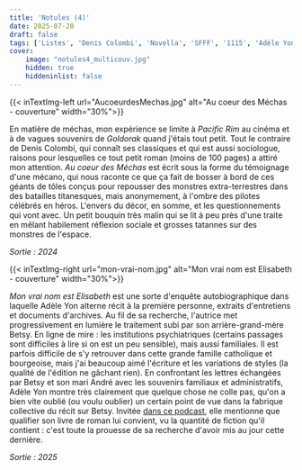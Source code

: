 ```yaml
---
title: 'Notules (4)'
date: 2025-07-20
draft: false
tags: ['Listes', 'Denis Colombi', 'Novella', 'SFFF', '1115', 'Adèle Yon', 'Editions Du Sous-Sol', 'Roman']
cover: 
    image: "notules4_multicouv.jpg"
    hidden: true
    hiddeninlist: false
---
```


{{< inTextImg-left url="AucoeurdesMechas.jpg" alt="Au coeur des Méchas - couverture" width="30%">}}

En matière de méchas, mon expérience se limite à *Pacific Rim* au cinéma et à de vagues souvenirs de *Goldorak* quand j'étais tout petit. Tout le contraire de Denis Colombi, qui connaît ses classiques et qui est aussi sociologue, raisons pour lesquelles ce tout petit roman (moins de 100 pages) a attiré mon attention. *Au coeur des Méchas* est écrit sous la forme du témoignage d'une mécano, qui nous raconte ce que ça fait de bosser à bord de ces géants de tôles conçus pour repousser des monstres extra-terrestres dans des batailles titanesques, mais anonymement, à l'ombre des pilotes célébrés en héros. L'envers du décor, en somme, et les questionnements qui vont avec. Un petit bouquin très malin qui se lit à peu près d'une traite en mêlant habilement réflexion sociale et grosses tatannes sur des monstres de l'espace.

*Sortie : 2024*

{{< inTextImg-right url="mon-vrai-nom.jpg" alt="Mon vrai nom est Elisabeth - couverture" width="30%">}}

*Mon vrai nom est Elisabeth* est une sorte d'enquête autobiographique dans laquelle Adèle Yon alterne récit à la première personne, extraits d'entretiens et documents d'archives. Au fil de sa recherche, l'autrice met progressivement en lumière le traitement subi par son arrière-grand-mère Betsy. En ligne de mire : les institutions psychiatriques (certains passages sont difficiles à lire si on est un peu sensible), mais aussi familiales. Il est parfois difficile de s'y retrouver dans cette grande famille catholique et bourgeoise, mais j'ai beaucoup aimé l'écriture et les variations de styles (la qualité de l'édition ne gâchant rien). En confrontant les lettres échangées par Betsy et son mari André avec les souvenirs familiaux et administratifs, Adèle Yon montre très clairement que quelque chose ne colle pas, qu'on a bien vite oublié (ou voulu oublier) un certain point de vue dans la fabrique collective du récit sur Betsy. Invitée [dans ce podcast](https://shows.acast.com/l-affranchie/episodes/mon-vrai-nom-est-elisabeth-rencontre-avec-adele-yon), elle mentionne que qualifier son livre de roman lui convient, vu la quantité de fiction qu'il contient : c'est toute la prouesse de sa recherche d'avoir mis au jour cette dernière.

*Sortie : 2025*